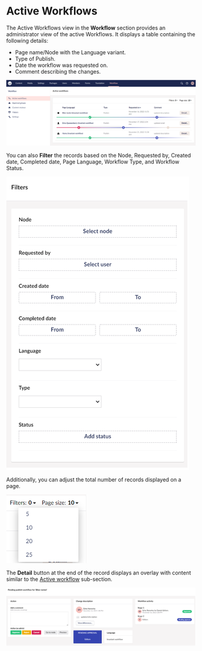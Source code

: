 # Active Workflows

The Active Workflows view in the **Workflow** section provides an administrator view of the active Workflows. It displays a table containing the following details:

* Page name/Node with the Language variant.
* Type of Publish.
* Date the workflow was requested on.
* Comment describing the changes.

![Active Workflows](../../../10/umbraco-workflow/images/active-workflows-section.png)

You can also **Filter** the records based on the Node, Requested by, Created date, Completed date, Page Language, Workflow Type, and Workflow Status.

![Workflow history Filters](../../../10/umbraco-workflow/images/history-filter.png)

Additionally, you can adjust the total number of records displayed on a page.

![Workflow history PageSize](../../../10/umbraco-workflow/images/history-pagesize.png)

The **Detail** button at the end of the record displays an overlay with content similar to the [Active workflow](../getting-started/workflow-content-app.md#active-workflow) sub-section.

![Details overlay](../../../10/umbraco-workflow/images/active-workflow-detail-overlay.png)
